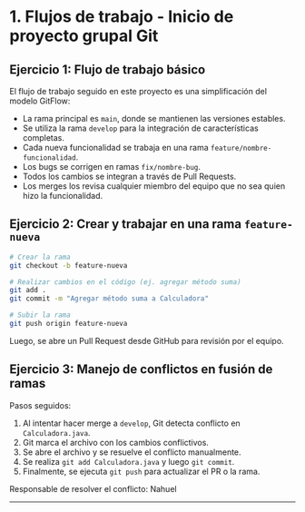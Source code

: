 # 1. Flujos de trabajo - Inicio de proyecto grupal Git

## Ejercicio 1: Flujo de trabajo básico

El flujo de trabajo seguido en este proyecto es una simplificación del modelo GitFlow:

- La rama principal es `main`, donde se mantienen las versiones estables.
- Se utiliza la rama `develop` para la integración de características completas.
- Cada nueva funcionalidad se trabaja en una rama `feature/nombre-funcionalidad`.
- Los bugs se corrigen en ramas `fix/nombre-bug`.
- Todos los cambios se integran a través de Pull Requests.
- Los merges los revisa cualquier miembro del equipo que no sea quien hizo la funcionalidad.

## Ejercicio 2: Crear y trabajar en una rama `feature-nueva`

```bash
# Crear la rama
git checkout -b feature-nueva

# Realizar cambios en el código (ej. agregar método suma)
git add .
git commit -m "Agregar método suma a Calculadora"

# Subir la rama
git push origin feature-nueva
```

Luego, se abre un Pull Request desde GitHub para revisión por el equipo.

## Ejercicio 3: Manejo de conflictos en fusión de ramas

Pasos seguidos:

1. Al intentar hacer merge a `develop`, Git detecta conflicto en `Calculadora.java`.
2. Git marca el archivo con los cambios conflictivos.
3. Se abre el archivo y se resuelve el conflicto manualmente.
4. Se realiza `git add Calculadora.java` y luego `git commit`.
5. Finalmente, se ejecuta `git push` para actualizar el PR o la rama.

Responsable de resolver el conflicto: Nahuel

---
